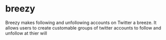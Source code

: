 # breezy

Breezy makes following and unfollowing accounts on Twitter a breeze. It allows users to create customable groups of twitter accounts to follow and unfollow at thier will
